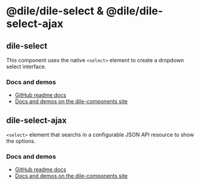 # @dile/dile-select & @dile/dile-select-ajax

## dile-select

This component uses the native ```<select>``` element to create a dropdown select interface.

### Docs and demos

- [GitHub readme docs](https://github.com/Polydile/dile-components/blob/master/site/pages/components/dile-select.rocket.md)
- [Docs and demos on the dile-components site](https://dile-components.polydile.com/components/dile-select/)

## dile-select-ajax

```<select>``` element that searchs in a configurable JSON API resource to show the options.

### Docs and demos

- [GitHub readme docs](https://github.com/Polydile/dile-components/blob/master/site/pages/components/dile-select-ajax.rocket.md)
- [Docs and demos on the dile-components site](https://dile-components.polydile.com/components/dile-select-ajax/)